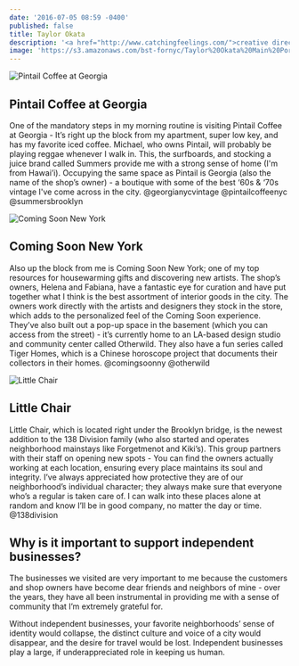 ```yaml
---
date: '2016-07-05 08:59 -0400'
published: false
title: Taylor Okata
description: '<a href="http://www.catchingfeelings.com/">creative director, stylist</a>'
image: 'https://s3.amazonaws.com/bst-fornyc/Taylor%20Okata%20Main%20Portrait.jpg'
---
```

![Pintail Coffee at Georgia](https://s3.amazonaws.com/bst-fornyc/Taylor%20Okata%20Pintail%20Coffee.jpg)
## Pintail Coffee at Georgia
One of the mandatory steps in my morning routine is visiting Pintail Coffee at Georgia - It’s right up the block from my apartment, super low key, and has my favorite iced coffee. Michael, who owns Pintail, will probably be playing reggae whenever I walk in. This, the surfboards, and stocking a juice brand called Summers provide me with a strong sense of home (I'm from Hawai’i). Occupying the same space as Pintail is Georgia (also the name of the shop’s owner) - a boutique with some of the best ‘60s & ‘70s vintage I've come across in the city. @georgianycvintage @pintailcoffeenyc @summersbrooklyn

![Coming Soon New York](https://s3.amazonaws.com/bst-fornyc/Taylor%20Okata%20Coming%20Soon%20New%20York.jpg)
## Coming Soon New York
Also up the block from me is Coming Soon New York; one of my top resources for housewarming gifts and discovering new artists. The shop’s owners, Helena and Fabiana, have a fantastic eye for curation and have put together what I think is the best assortment of interior goods in the city. The owners work directly with the artists and designers they stock in the store, which adds to the personalized feel of the Coming Soon experience. They’ve also built out a pop-up space in the basement (which you can access from the street) - it’s currently home to an LA-based design studio and community center called Otherwild. They also have a fun series called Tiger Homes, which is a Chinese horoscope project that documents their collectors in their homes.  @comingsoonny @otherwild

![Little Chair](https://s3.amazonaws.com/bst-fornyc/Taylor%20Okata%20Little%20Chair.jpg)
## Little Chair
Little Chair, which is located right under the Brooklyn bridge, is the newest addition to the 138 Division family (who also started and operates neighborhood mainstays like Forgetmenot and Kiki’s). This group partners with their staff on opening new spots - You can find the owners actually working at each location, ensuring every place maintains its soul and integrity. I’ve always appreciated how protective they are of our neighborhood’s individual character; they always make sure that everyone who’s a regular is taken care of. I can walk into these places alone at random and know I’ll be in good company, no matter the day or time. @138division

## Why is it important to support independent businesses?
The businesses we visited are very important to me because the customers and shop owners have become dear friends and neighbors of mine - over the years, they have all been instrumental in providing me with a sense of community that I’m extremely grateful for.

Without independent businesses, your favorite neighborhoods’ sense of identity would collapse, the distinct culture and voice of a city would disappear, and the desire for travel would be lost. Independent businesses play a large, if underappreciated role in keeping us human.
